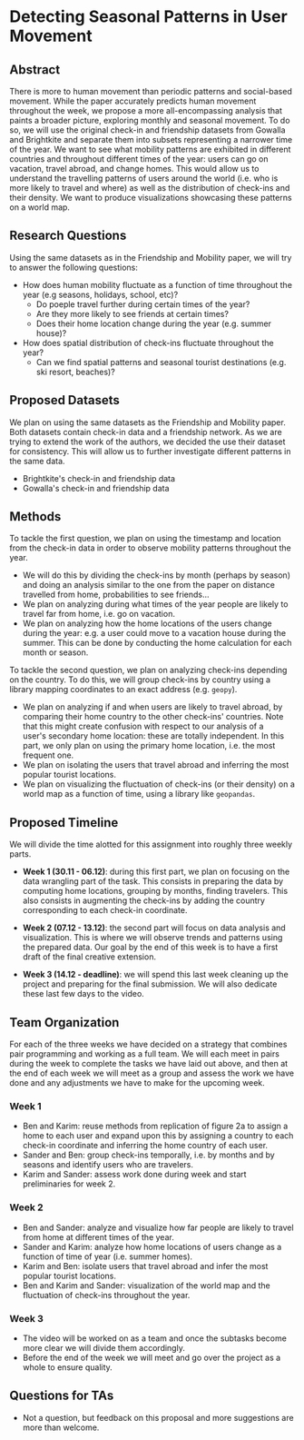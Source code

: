 # Detecting Seasonal Patterns in User Movement  

## Abstract 

There is more to human movement than periodic patterns and social-based movement. While the paper accurately predicts human movement throughout the week, we propose a more all-encompassing analysis that paints a broader picture, exploring monthly and seasonal movement. To do so, we will use the original check-in and friendship datasets from Gowalla and Brightkite and separate them into subsets representing a narrower time of the year. We want to see what mobility patterns are exhibited in different countries and throughout different times of the year: users can go on vacation, travel abroad, and change homes. This would allow us to understand the travelling patterns of users around the world (i.e. who is more likely to travel and where) as well as the distribution of check-ins and their density. We want to produce visualizations showcasing these patterns on a world map. 

## Research Questions

Using the same datasets as in the Friendship and Mobility paper, we will try to answer the following questions:
- How does human mobility fluctuate as a function of time throughout the year (e.g seasons, holidays, school, etc)?
  - Do poeple travel further during certain times of the year?
  - Are they more likely to see friends at certain times?
  - Does their home location change during the year (e.g. summer house)?
- How does spatial distribution of check-ins fluctuate throughout the year?
  - Can we find spatial patterns and seasonal tourist destinations (e.g. ski resort, beaches)?

## Proposed Datasets

We plan on using the same datasets as the Friendship and Mobility paper. Both datasets contain check-in data and a friendship network. As we are trying to extend the work of the authors, we decided the use their dataset for consistency. This will allow us to further investigate different patterns in the same data. 
- Brightkite's check-in and friendship data
- Gowalla's check-in and friendship data

## Methods

To tackle the first question, we plan on using the timestamp and location from the check-in data in order to observe mobility patterns throughout the year.
- We will do this by dividing the check-ins by month (perhaps by season) and doing an analysis similar to the one from the paper on distance travelled from home, probabilities to see friends... 
- We plan on analyzing during what times of the year people are likely to travel far from home, i.e. go on vacation. 
- We plan on analyzing how the home locations of the users change during the year: e.g. a user could move to a vacation house during the summer. This can be done by conducting the home calculation for each month or season.  

To tackle the second question, we plan on analyzing check-ins depending on the country. To do this, we will group check-ins by country using a library mapping coordinates to an exact address (e.g. `geopy`). 
- We plan on analyzing if and when users are likely to travel abroad, by comparing their home country to the other check-ins' countries. Note that this might create confusion with respect to our analysis of a user's secondary home location: these are totally independent. In this part, we only plan on using the primary home location, i.e. the most frequent one. 
- We plan on isolating the users that travel abroad and inferring the most popular tourist locations. 
- We plan on visualizing the fluctuation of check-ins (or their density) on a world map as a function of time, using a library like `geopandas`. 

## Proposed Timeline

We will divide the time alotted for this assignment into roughly three weekly parts. 

- **Week 1 (30.11 - 06.12)**: during this first part, we plan on focusing on the data wrangling part of the task. This consists in preparing the data by computing home locations, grouping by months, finding travelers. This also consists in augmenting the check-ins by adding the country corresponding to each check-in coordinate.

- **Week 2 (07.12 - 13.12)**: the second part will focus on data analysis and visualization. This is where we will observe trends and patterns using the prepared data. Our goal by the end of this week is to have a first draft of the final creative extension. 

- **Week 3 (14.12 - deadline)**: we will spend this last week cleaning up the project and preparing for the final submission. We will also dedicate these last few days to the video.

## Team Organization

For each of the three weeks we have decided on a strategy that combines pair programming and working as a full team. We will each meet in pairs during the week to complete the tasks we have laid out above, and then at the end of each week we will meet as a group and assess the work we have done and any adjustments we have to make for the upcoming week.

### Week 1

- Ben and Karim: reuse methods from replication of figure 2a to assign a home to each user and expand upon this by assigning a country to each check-in coordinate and inferring the home country of each user.
- Sander and Ben: group check-ins temporally, i.e. by months and by seasons and identify users who are travelers.
- Karim and Sander: assess work done during week and start preliminaries for week 2.

### Week 2

- Ben and Sander: analyze and visualize how far people are likely to travel from home at different times of the year. 
- Sander and Karim: analyze how home locations of users change as a function of time of year (i.e. summer homes).
- Karim and Ben: isolate users that travel abroad and infer the most popular tourist locations.
- Ben and Karim and Sander: visualization of the world map and the fluctuation of check-ins throughout the year.

### Week 3

- The video will be worked on as a team and once the subtasks become more clear we will divide them accordingly.
- Before the end of the week we will meet and go over the project as a whole to ensure quality.

## Questions for TAs 

- Not a question, but feedback on this proposal and more suggestions are more than welcome.

